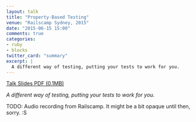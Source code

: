 ```yaml
---
layout: talk
title: "Property-Based Testing"
venue: "Railscamp Sydney, 2015"
date: "2015-06-15 15:00"
comments: true
categories:
- ruby
- blocks
twitter_card: "summary"
excerpt: |
  A different way of testing, putting your tests to work for you.
---
```


<a class="pdf" href="/talks/2015/06/property-based-testing.pdf">
  <span>Talk Slides PDF (0.1MB)</span>
</a>

*A different way of testing, putting your tests to work for you.*

TODO: Audio recording from Railscamp. It might be a bit opaque until then, sorry. :S

